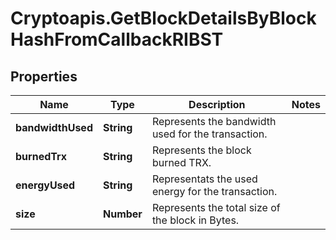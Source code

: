 # Cryptoapis.GetBlockDetailsByBlockHashFromCallbackRIBST

## Properties

Name | Type | Description | Notes
------------ | ------------- | ------------- | -------------
**bandwidthUsed** | **String** | Represents the bandwidth used for the transaction. | 
**burnedTrx** | **String** | Represents the block burned TRX. | 
**energyUsed** | **String** | Representats the used energy for the transaction. | 
**size** | **Number** | Represents the total size of the block in Bytes. | 


